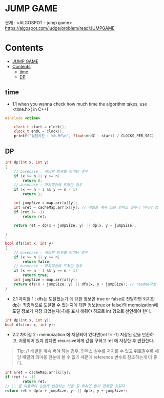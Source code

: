 # JUMP GAME

문제 : <ALGOSPOT - jump game> <br/>
<https://algospot.com/judge/problem/read/JUMPGAME>


# Contents

- [JUMP GAME](#jump-game)
- [Contents](#contents)
  - [time](#time)
  - [DP](#dp)

## time

- 1.1 when you wanna check how much time the algorithm takes, use <time.h>(<ctime> in C++)

```C++
#include <ctime>

    clock_t start = clock();
    clock_t endC = clock();
    printf("걸린시간 : %0.9f\n", float(endC - start) / CLOCKS_PER_SEC);
```

## DP

``` C++
int dp(int x, int y)
{
    // basecase : 게임판 범위를 벗어난 경우
    if (x >= n || y >= n)
        return 0;
    // basecase : 마지막칸에 도착한 경우
    if (x == n - 1 && y == n - 1)
        return 1;

    int jumpSize = map.arr[x][y];
    int &ret = cacheMap.arr[x][y]; // 배열을 계속 쓰면 인덱스 실수나 의미가 점점 애매해져서 reference 변수로 참조하는게 더 좋다.
    if (ret != -1)
        return ret;
    
    return ret = dp(x + jumpSize, y) || dp(x, y + jumpSize);
    
}
```

```C++
bool dfs(int x, int y)
{
    // basecase : 게임판 범위를 벗어난 경우
    if (x >= n || y >= n)
        return false;
    // basecase : 마지막칸에 도착한 경우
    if (x == n - 1 && y == n - 1)
        return true;
    int jumpSize = map.arr[x][y];
    return dfs(x + jumpSize, y) || dfs(x, y + jumpSize); // readme작성
}
```
- 2.1 차이점 1 : dfs는 도달했는가 에 대한 정보만 true or false로 전달하면 되지만 dp는 최종적으로 도달할 수 있는지에 대한 정보(true or false)와 memoization에 도달 정보가 저장 되었는지(-1)를 표시 해줘야 하므로 int 형으로 선언해야 한다.
```C++
int dp(int x, int y);
bool dfs(int x, int y);
```
- 2.2 차이점 2 : memoization 에 저장되어 있다면(ret != -1) 저장된 값을 반환하고, 저장되어 있지 않다면 recursive하게 값을 구하고 ret 에 저장한 후 반환한다. 
> Tip: // 배열을 계속 써야 하는 경우, 인덱스 실수를 저지를 수 있고 뒤로갈수록 해당 배열의 의미를 한눈에 볼 수 없기 때문에 reference 변수로 참조하는게 더 좋다.

```C++
int &ret = cacheMap.arr[x][y];
if (ret != -1)
        return ret;
// || 를 이용하여 손쉽게 반환하는 것을 잘 익히면 많이 편해질 것같다.   
return ret = dp(x + jumpSize, y) || dp(x, y + jumpSize);    
```